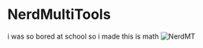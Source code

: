 # NerdMultiTools
i was so bored at school so i made this is math
![NerdMT](https://user-images.githubusercontent.com/68307468/161167901-47b0616f-f4f2-41f0-b113-08e83ec164fa.png)
